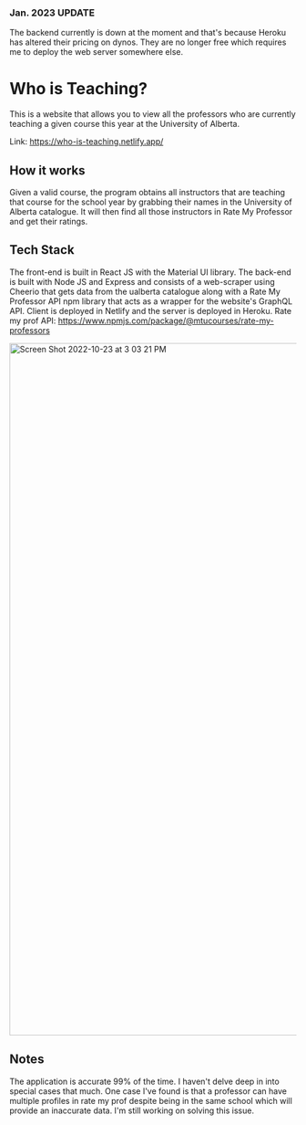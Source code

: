 ### Jan. 2023 UPDATE
The backend currently is down at the moment and that's because Heroku has altered their pricing on dynos. They are no longer free which requires me to deploy the web server somewhere else.

# Who is Teaching?

This is a website that allows you to view all the professors who are currently teaching a given course this year at the University of Alberta.

Link: https://who-is-teaching.netlify.app/
## How it works

Given a valid course, the program obtains all instructors that are teaching that course for the school year by grabbing their names in the University of Alberta catalogue. It will then find all those instructors in Rate My Professor and get their ratings.

## Tech Stack

The front-end is built in React JS with the Material UI library. The back-end is built with Node JS and Express and consists of a web-scraper using Cheerio that gets data from the ualberta catalogue
along with a Rate My Professor API npm library that acts as a wrapper for the website's GraphQL API. Client is deployed in Netlify and the server is deployed in Heroku.
Rate my prof API: https://www.npmjs.com/package/@mtucourses/rate-my-professors

<img width="1213" alt="Screen Shot 2022-10-23 at 3 03 21 PM" src="https://user-images.githubusercontent.com/78581216/197418213-2bf5809c-9ecd-41d0-af5b-8a40a174b8fd.png">


## Notes
The application is accurate 99% of the time. I haven't delve deep in into special cases that much. One case I've found is that a professor can have multiple profiles in rate my prof despite being in the same school which will provide an inaccurate data. I'm still working on solving this issue.
